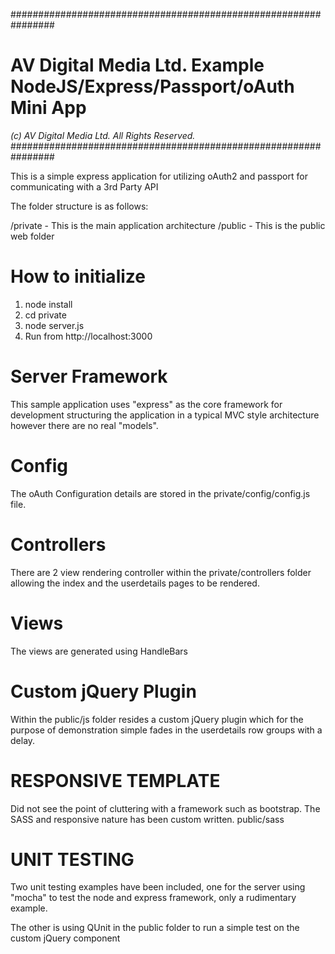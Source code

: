 ################################################################
# AV Digital Media Ltd. Example NodeJS/Express/Passport/oAuth Mini App
*(c) AV Digital Media Ltd. All Rights Reserved.*
################################################################

This is a simple express application for utilizing oAuth2 and passport for
communicating with a 3rd Party API

The folder structure is as follows:

/private - This is the main application architecture
/public - This is the public web folder

# How to initialize

1. node install
2. cd private
3. node server.js
4. Run from http://localhost:3000

# Server Framework

This sample application uses "express" as the core framework for development
structuring the application in a typical MVC style architecture however there
are no real "models".

# Config
The oAuth Configuration details are stored in the private/config/config.js file.

# Controllers
There are 2 view rendering controller within the private/controllers folder allowing
the index and the userdetails pages to be rendered.

# Views
The views are generated using HandleBars

# Custom jQuery Plugin

Within the public/js folder resides a custom jQuery plugin which for the purpose
of demonstration simple fades in the userdetails row groups with a delay.

# RESPONSIVE TEMPLATE

Did not see the point of cluttering with a framework such as bootstrap. The SASS
and responsive nature has been custom written.
public/sass

# UNIT TESTING

Two unit testing examples have been included, one for the server using "mocha"
to test the node and express framework, only a rudimentary example.

The other is using QUnit in the public folder to run a simple test on the
custom jQuery component
